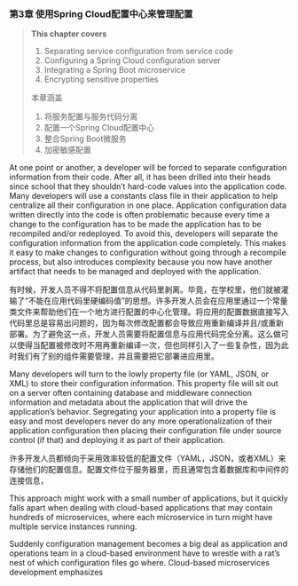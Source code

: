 ### 第3章 使用Spring Cloud配置中心来管理配置

> **This chapter covers**  
> 1. Separating service configuration from service code  
> 2. Configuring a Spring Cloud configuration server  
> 3. Integrating a Spring Boot microservice  
> 4. Encrypting sensitive properties
>
> 本章涵盖  
> 1. 将服务配置与服务代码分离  
> 2. 配置一个Spring Cloud配置中心  
> 3. 整合Spring Boot微服务  
> 4. 加密敏感配置

At one point or another, a developer will be forced to separate configuration information from their code. After all, it has been drilled into their heads since school that they shouldn’t hard-code values into the application code. Many developers will use a constants class file in their application to help centralize all their configuration in one place. Application configuration data written directly into the code is often problematic because every time a change to the configuration has to be made the application has to be recompiled and/or redeployed. To avoid this, developers will separate the configuration information from the application code completely. This makes it easy to make changes to configuration without going through a recompile process, but also introduces complexity because you now have another artifact that needs to be managed and deployed with the application.

有时候，开发人员不得不将配置信息从代码里剥离。毕竟，在学校里，他们就被灌输了“不能在应用代码里硬编码值”的思想。许多开发人员会在应用里通过一个常量类文件来帮助他们在一个地方进行配置的中心化管理。将应用的配置数据直接写入代码里总是容易出问题的，因为每次修改配置都会导致应用重新编译并且/或重新部署。为了避免这一点，开发人员需要将配置信息与应用代码完全分离。这么做可以使得当配置被修改时不用再重新编译一次，但也同样引入了一些复杂性，因为此时我们有了别的组件需要管理，并且需要把它部署进应用里。

Many developers will turn to the lowly property file \(or YAML, JSON, or XML\) to store their configuration information. This property file will sit out on a server often containing database and middleware connection information and metadata about the application that will drive the application’s behavior. Segregating your application into a property file is easy and most developers never do any more operationalization of their application configuration then placing their configuration file under source control \(if that\) and deploying it as part of their application.

许多开发人员都倾向于采用效率较低的配置文件（YAML，JSON，或者XML）来存储他们的配置信息。配置文件位于服务器里，而且通常包含着数据库和中间件的连接信息，

This approach might work with a small number of applications, but it quickly falls apart when dealing with cloud-based applications that may contain hundreds of microservices, where each microservice in turn might have multiple service instances running.

Suddenly configuration management becomes a big deal as application and operations team in a cloud-based environment have to wrestle with a rat’s nest of which configuration files go where. Cloud-based microservices development emphasizes


